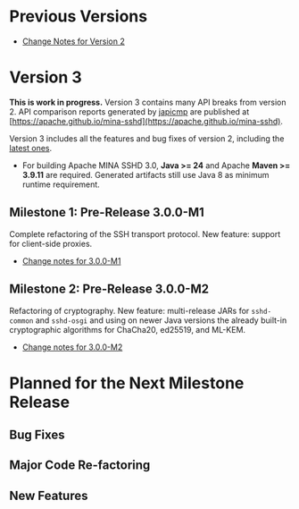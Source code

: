 # Previous Versions

* [Change Notes for Version 2](./docs/changes/version2.md)

# Version 3

**This is work in progress.**  Version 3 contains many API breaks from version 2. API comparison reports
generated by [japicmp](https://siom79.github.io/japicmp) are published at
[https://apache.github.io/mina-sshd](https://apache.github.io/mina-sshd).

Version 3 includes all the features and bug fixes of version 2, including the
[latest ones](https://github.com/apache/mina-sshd/blob/master/CHANGES.md#planned-for-next-version).

* For building Apache MINA SSHD 3.0, **Java >= 24** and Apache **Maven >= 3.9.11** are required. Generated artifacts
  still use Java 8 as minimum runtime requirement.

## Milestone 1: Pre-Release 3.0.0-M1

Complete refactoring of the SSH transport protocol. New feature: support for client-side proxies.

* [Change notes for 3.0.0-M1](./docs/changes/3.0.0-M1.md)

## Milestone 2: Pre-Release 3.0.0-M2

Refactoring of cryptography. New feature: multi-release JARs for `sshd-common` and `sshd-osgi` and using on
newer Java versions the already built-in cryptographic algorithms for ChaCha20, ed25519, and ML-KEM.

* [Change notes for 3.0.0-M2](./docs/changes/3.0.0-M2.md)

# Planned for the Next Milestone Release


## Bug Fixes


## Major Code Re-factoring


## New Features

